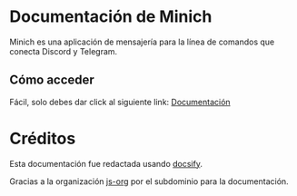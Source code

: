 # Documentación de Minich

Minich es una aplicación de mensajería para la línea de comandos que conecta Discord y Telegram.



## Cómo acceder

Fácil, solo debes dar click al siguiente link: [Documentación](https://minich.js.org/#/)



# Créditos

Esta documentación fue redactada usando [docsify](https://docsify.js.org).

Gracias a la organización [js-org](https://github.com/js-org/) por el subdominio para la documentación.